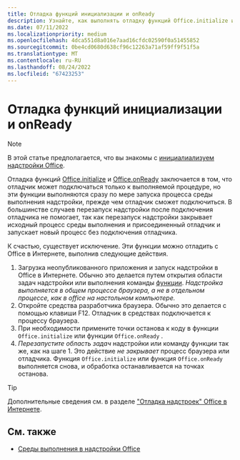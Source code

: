 ```yaml
---
title: Отладка функций инициализации и onReady
description: Узнайте, как выполнять отладку функций Office.initialize и Office.onReady.
ms.date: 07/11/2022
ms.localizationpriority: medium
ms.openlocfilehash: 4dca551d8a016e7aad16cfdc02590f0a51455852
ms.sourcegitcommit: 0be4cd0680d638cf96c12263a71af59ff9f51f5a
ms.translationtype: MT
ms.contentlocale: ru-RU
ms.lasthandoff: 08/24/2022
ms.locfileid: "67423253"
---
```

# <a name="debug-the-initialize-and-onready-functions"></a>Отладка функций инициализации и onReady

> [!NOTE]
> В этой статье предполагается, что вы знакомы с [инициалиализуем надстройки Office](../develop/initialize-add-in.md).

Отладка функций [Office.initialize](/javascript/api/office#office-office-initialize-function(1)) и [Office.onReady](/javascript/api/office#office-office-onready-function(1)) заключается в том, что отладчик может подключаться только к выполняемой процедуре, но эти функции выполняются сразу по мере запуска процесса среды выполнения надстройки, прежде чем отладчик сможет подключиться. В большинстве случаев перезапуск надстройки после подключения отладчика не помогает, так как перезапуск надстройки закрывает исходный процесс среды выполнения и присоединенный отладчик и запускает новый процесс без подключения отладчика.

К счастью, существует исключение. Эти функции можно отладить с Office в Интернете, выполнив следующие действия.

1. Загрузка неопубликованного приложения и запуск надстройки в Office в Интернете. Обычно это делается путем открытия области задач надстройки или выполнения команды [функции](../design/add-in-commands.md#types-of-add-in-commands). *Надстройка выполняется в общем процессе браузера, а не в отдельном процессе, как в office на настольном компьютере.*
1. Откройте средства разработчика браузера. Обычно это делается с помощью клавиши F12. Отладчик в средствах подключается к процессу браузера.
1. При необходимости примените точки останова к коду в функции `Office.initialize` или функции `Office.onReady` .
1. *Перезапустите область задач* надстройки или команду функции так же, как на шаге 1. Это действие *не закрывает* процесс браузера или отладчика. Функция `Office.initialize` или функция `Office.onReady` выполняется снова, и обработка останавливается на точках останова.

> [!TIP]
> Дополнительные сведения см. в разделе ["Отладка надстроек" Office в Интернете](debug-add-ins-in-office-online.md).

## <a name="see-also"></a>См. также

- [Среды выполнения в надстройки Office](runtimes.md)
